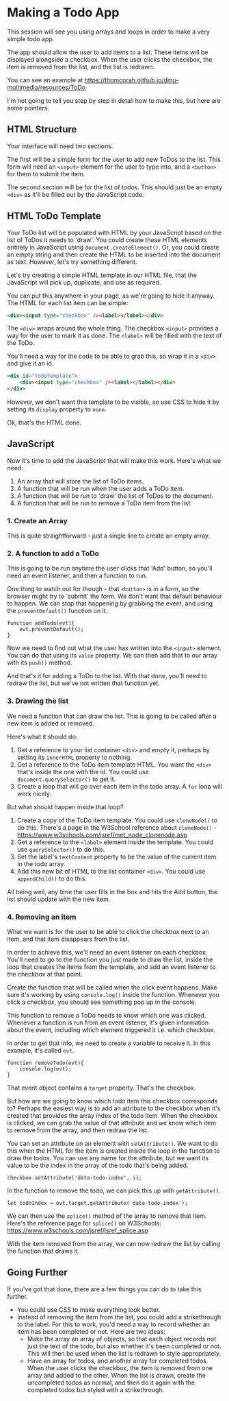 # Making a Todo App

This session will see you using arrays and loops in order to make a very simple todo app.  

The app should allow the user to add items to a list. These items will be displayed alongside a checkbox. When the user clicks the checkbox, the item is removed from the list, and the list is redrawn.  

You can see an example at <https://thomcorah.github.io/dmu-multimedia/resources/ToDo>

I'm not going to tell you step by step in detail how to make this, but here are some pointers.  

## HTML Structure

Your interface will need two sections.  

The first will be a simple form for the user to add new ToDos to the list. This form will need an `<input>` element for the user to type into, and a `<button>` for them to submit the item.

The second section will be for the list of todos. This should just be an empty `<div>` as it'll be filled out by the JavaScript code.  

## HTML ToDo Template  

Your ToDo list will be populated with HTML by your JavaScript based on the list of ToDos it needs to 'draw'. You could create these HTML elements entirely in JavaScript using `document.createElement()`. Or, you could create an empty string and then create the HTML to be inserted into the document as text. However, let's try something different.  

Let's try creating a simple HTML template in our HTML file, that the JavaScript will pick up, duplicate, and use as required.  

You can put this anywhere in your page, as we're going to hide it anyway. The HTML for each list item can be simple:

```HTML
<div><input type="checkbox" /><label></label></div>
```

The `<div>` wraps around the whole thing. The checkbox `<input>` provides a way for the user to mark it as done. The `<label>` will be filled with the text of the ToDo. 

You'll need a way for the code to be able to grab this, so wrap it in a `<div>` and give it an id.

```HTML
<div id="TodoTemplate">
    <div><input type="checkbox" /><label></label></div>
</div>
```

However, we don't want this template to be visible, so use CSS to hide it by setting its `display` property to `none`.

Ok, that's the HTML done. 

## JavaScript

Now it's time to add the JavaScript that will make this work. Here's what we need:

1. An array that will store the list of ToDo items.
2. A function that will be run when the user adds a ToDo item.
3. A function that will be run to 'draw' the list of ToDos to the document.
4. A function that will be run to remove a ToDo item from the list.

### 1. Create an Array

This is quite straightforward - just a single line to create an empty array.

### 2. A function to add a ToDo

This is going to be run anytime the user clicks that 'Add' button, so you'll need an event listener, and then a function to run.

One thing to watch out for though - that `<button>` is in a form, so the browser might try to 'submit' the form. We don't want that default behaviour to happen. We can stop that happening by grabbing the event, and using the `preventDefault()` function on it. 

```JS
function addTodo(evt){
    evt.preventDefault();
}
```

Now we need to find out what the user has written into the `<input>` element. You can do that using its `value` property. We can then add that to our array with its `push()` method. 

And that's it for adding a ToDo to the list. With that done, you'll need to redraw the list, but we've not written that function yet. 

### 3. Drawing the list  

We need a function that can draw the list. This is going to be called after a new item is added or removed.

Here's what it should do:
1. Get a reference to your list container `<div>` and empty it, perhaps by setting its `innerHTML` property to nothing.
2. Get a reference to the ToDo item template HTML. You want the `<div>` that's inside the one with the id. You could use `document.querySelector()` to get it.
3. Create a loop that will go over each item in the todo array. A `for` loop will work nicely.

But what should happen inside that loop?

1. Create a copy of the ToDo item template. You could use `cloneNode()` to do this. There's a page in the W3School reference about `cloneNode()` - <https://www.w3schools.com/jsref/met_node_clonenode.asp>
2. Get a reference to the `<label>` element inside the template. You could use `querySelector()` to do this. 
3. Set the label's `textContent` property to be the value of the current item in the todo array.
4. Add this new bit of HTML to the list container `<div>`. You could use `appendChild()` to do this.

All being well, any time the user fills in the box and hits the Add button, the list should update with the new item.

### 4. Removing an item

What we want is for the user to be able to click the checkbox next to an item, and that item disappears from the list. 

In order to achieve this, we'll need an event listener on each checkbox. You'll need to go to the function you just made to draw the list, inside the loop that creates the items from the template, and add an event listener to the checkbox at that point. 

Create the function that will be called when the click event happens. Make sure it's working by using `console.log()` inside the function. Whenever you click a checkbox, you should see something pop up in the console. 

This function to remove a ToDo needs to know which one was clicked. Whenever a function is run from an event listener, it's given information about the event, including which element triggered it i.e. which checkbox. 

In order to get that info, we need to create a variable to receive it. In this example, it's called `evt`.

```JS
function removeTodo(evt){
    console.log(evt);
}
```

That event object contains a `target` property. That's the checkbox.  

But how are we going to know which todo item this checkbox corresponds to? Perhaps the easiest way is to add an attribute to the checkbox when it's created that provides the array index of the todo item. When the checkbox is clicked, we can grab the value of that attribute and we know which item to remove from the array, and then redraw the list.

You can set an attribute on an element with `setAttribute()`. We want to do this when the HTML for the item is created inside the loop in the function to draw the todos. You can use any name for the attribute, but we want its value to be the index in the array of the todo that's being added. 

```JS
checkbox.setAttribute('data-todo-index', i);
```

In the function to remove the todo, we can pick this up with `getAttribute()`.

```JS
let todoIndex = evt.target.getAttribute('data-todo-index');
```

We can then use the `splice()` method of the array to remove that item. Here's the reference page for `splice()` on W3Schools: <https://www.w3schools.com/jsref/jsref_splice.asp>

With the item removed from the array, we can now redraw the list by calling the function that draws it. 

## Going Further

If you've got that done, there are a few things you can do to take this further. 

- You could use CSS to make everything look better.
- Instead of removing the item from the list, you could add a strikethrough to the label. For this to work, you'd need a way to record whether an item has been completed or not. Here are two ideas:
    - Make the array an array of objects, so that each object records not just the text of the todo, but also whether it's been completed or not. This will then be used when the list is redrawn to style appropriately.
    - Have an array for todos, and another array for completed todos. When the user clicks the checkbox, the item is removed from one array and added to the other. When the list is drawn, create the uncompleted todos as normal, and then do it again with the completed todos but styled with a strikethrough.

